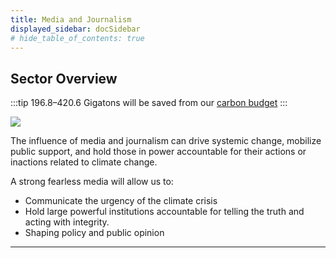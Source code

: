 ```yaml
---
title: Media and Journalism
displayed_sidebar: docSidebar
# hide_table_of_contents: true
---
```


## Sector Overview

:::tip 196.8–420.6 Gigatons will be saved from our [carbon budget](../glossary/#carbon-budget)
:::

![](/../static/img/journalism.jpg)

The influence of media and journalism can drive systemic change, mobilize public support, and hold those in power accountable for their actions or inactions related to climate change.

A strong fearless media will allow us to:

* Communicate the urgency of the climate crisis
* Hold large powerful institutions accountable for telling the truth and acting with integrity.
* Shaping policy and public opinion

- - -

